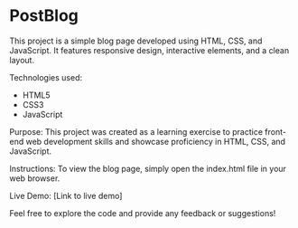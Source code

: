 # PostBlog
This project is a simple blog page developed using HTML, CSS, and JavaScript. It features responsive design, interactive elements, and a clean layout.

Technologies used:
- HTML5
- CSS3
- JavaScript

Purpose:
This project was created as a learning exercise to practice front-end web development skills and showcase proficiency in HTML, CSS, and JavaScript.

Instructions:
To view the blog page, simply open the index.html file in your web browser.

Live Demo:
[Link to live demo]

Feel free to explore the code and provide any feedback or suggestions!
